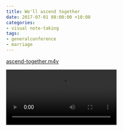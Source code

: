 ```yaml
---
title: We'll ascend together
date: 2017-07-01 08:00:00 +10:00
categories:
- visual note-taking
tags:
- generalconference
- marriage
---
```


[ascend-together.m4v](/uploads/ascend-together.m4v)

![ascend-together.m4v](/uploads/ascend-together.m4v)
